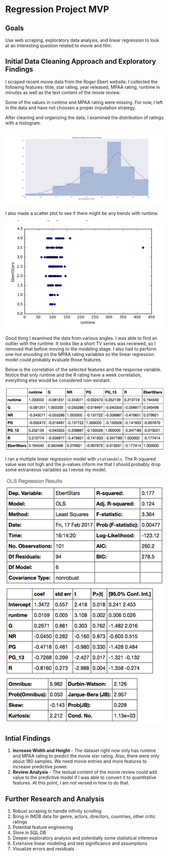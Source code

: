 # Regression Project MVP

## Goals

Use web scraping, exploratory data analysis, and linear regression to look at an interesting question related to movie and film.

## Initial Data Cleaning Approach and Exploratory Findings

I scraped recent movie data from the Roger Ebert website. I collected the following features: titile, star rating, year released, MPAA rating, runtime in minutes as well as the text content of the movie review.

Some of the values in runtime and MPAA rating were missing. For now, I left in the data and have not choosen a proper imputation strategy.

After cleaning and organizing the data, I examined the distribution of ratings with a histogram.

![Ebert Ratings](images/ratings_histogram.png)

I also made a scatter plot to see if there might be any trends with runtime.

![Runtime Scatter](images/runtime_scatter.png)

Good thing I examined the data from various angles. I was able to find an outlier with the runtime. It looks like a short TV series was reviewed, so I removed that before moving to the modeling stage. I also had to perform one-hot encoding on the MPAA rating variables so the linear regression model could probably evaluate those features.

Below is the correlation of the selected features and the response variable. Notice that only runtime and the R rating have a week correlation, everything else would be considered non-existant.

![Correlation](images/correlation.png)

I ran a multiple linear regression model with `statsmodels`. The R-squared value was not high and the p-values inform me that I should probably drop some extraneous variables as I revise my model.

![OLS Results](images/ols_results.png)

## Intial Findings

1. **Increase Width and Height** - The dataset right now only has runtime and MPAA rating to predict the movie star rating. Also, there were only about 180 samples. We need movie entries and more features to increase predictive power.
2. **Review Analysis** - The textual content of the movie review could add value to the predictive model if I was able to convert it to quantitative features. At this point, I am not versed in how to do that.

## Further Research and Analysis

1. Robust scraping to handle infinity scrolling
2. Bring in IMDB data for genre, actors, directors, countries, other critic ratings
3. Potential feature engineering
4. Store in SQL DB
5. Deeper exploratory analysis and potentially some statistical inference
6. Extensive linear modeling and test significance and assumptions
7. Visualize errors and residuals
